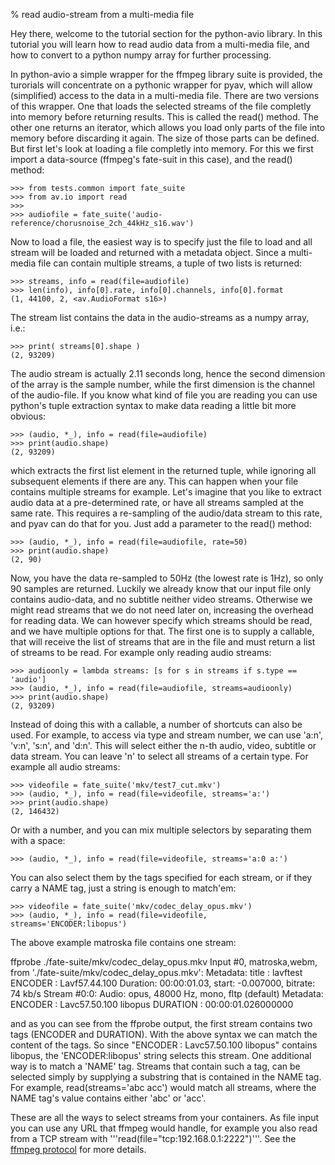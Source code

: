 % read audio-stream from a multi-media file

 Hey there, welcome to the tutorial section for the python-avio library. In this tutorial you will learn how to read audio data from a multi-media file, and how to convert to a python numpy array for further processing.

 In python-avio a simple wrapper for the ffmpeg library suite is provided, the turorials will concentrate on a pythonic wrapper for pyav, which will allow (simplified) access to the data in a multi-media file. There are two versions of this wrapper. One that loads the selected streams of the file completly into memory before returning results. This is called the read() method. The other one returns an iterator, which allows you load only parts of the file into memory before discarding it again. The size of those parts can be defined. But first let's look at loading a file completly into memory. For this we first import a data-source (ffmpeg's fate-suit in this case), and the read() method:

    >>> from tests.common import fate_suite
    >>> from av.io import read
    >>>
    >>> audiofile = fate_suite('audio-reference/chorusnoise_2ch_44kHz_s16.wav')

 Now to load a file, the easiest way is to specify just the file to load and all stream will be loaded and returned with a metadata object. Since a multi-media file can contain multiple streams, a tuple of two lists is returned:

    >>> streams, info = read(file=audiofile)
    >>> len(info), info[0].rate, info[0].channels, info[0].format
    (1, 44100, 2, <av.AudioFormat s16>)

 The stream list contains the data in the audio-streams as a numpy array, i.e.:

    >>> print( streams[0].shape )
    (2, 93209)

 The audio stream is actually 2.11 seconds long, hence the second dimension of the array is the sample number, while the first dimension is the channel of the audio-file. If you know what kind of file you are reading you can use python's tuple extraction syntax to make data reading a little bit more obvious:

    >>> (audio, *_), info = read(file=audiofile)
    >>> print(audio.shape)
    (2, 93209)

 which extracts the first list element in the returned tuple, while ignoring all subsequent elements if there are any. This can happen when your file contains multiple streams for example. Let's imagine that you like to extract audio data at a pre-determined rate, or have all streams sampled at the same rate. This requires a re-sampling of the audio/data stream to this rate, and pyav can do that for you. Just add a parameter to the read() method:

    >>> (audio, *_), info = read(file=audiofile, rate=50)
    >>> print(audio.shape)
    (2, 90)

 Now, you have the data re-sampled to 50Hz (the lowest rate is 1Hz), so only 90 samples are returned. Luckily we already know that our input file only contains audio-data, and no subtitle neither video streams. Otherwise we might read streams that we do not need later on, increasing the overhead for reading data. We can however specify which streams should be read, and we have multiple options for that. The first one is to supply a callable, that will receive the list of streams that are in the file and must return a list of streams to be read. For example only reading audio streams:

    >>> audioonly = lambda streams: [s for s in streams if s.type == 'audio']
    >>> (audio, *_), info = read(file=audiofile, streams=audioonly)
    >>> print(audio.shape)
    (2, 93209)

 Instead of doing this with a callable, a number of shortcuts can also be used. For example, to access via type and stream number, we can use 'a:n', 'v:n', 's:n', and 'd:n'. This will select either the n-th audio, video, subtitle or data stream. You can leave 'n' to select all streams of a certain type. For example all audio streams:

    >>> videofile = fate_suite('mkv/test7_cut.mkv')
    >>> (audio, *_), info = read(file=videofile, streams='a:')
    >>> print(audio.shape)
    (2, 146432)

Or with a number, and you can mix multiple selectors by separating them with a space:

    >>> (audio, *_), info = read(file=videofile, streams='a:0 a:')

You can also select them by the tags specified for each stream, or if they carry a NAME tag, just a string is enough to match'em:

    >>> videofile = fate_suite('mkv/codec_delay_opus.mkv')
    >>> (audio, *_), info = read(file=videofile, streams='ENCODER:libopus')

The above example matroska file contains one stream:

ffprobe ./fate-suite/mkv/codec_delay_opus.mkv 
Input #0, matroska,webm, from './fate-suite/mkv/codec_delay_opus.mkv':
  Metadata:
    title           : lavftest
    ENCODER         : Lavf57.44.100
  Duration: 00:00:01.03, start: -0.007000, bitrate: 74 kb/s
    Stream #0:0: Audio: opus, 48000 Hz, mono, fltp (default)
    Metadata:
      ENCODER         : Lavc57.50.100 libopus
      DURATION        : 00:00:01.026000000

and as you can see from the ffprobe output, the first stream contains two tags (ENCODER and DURATION). With the above syntax we can match the content of the tags. So since "ENCODER         : Lavc57.50.100 libopus" contains libopus, the 'ENCODER:libopus' string selects this stream. One additional way is to match a 'NAME' tag. Streams that contain such a tag, can be selected simply by supplying a substring that is contained in the NAME tag. For example, read(streams='abc acc') would match all streams, where the NAME tag's value contains either 'abc' or 'acc'.

These are all the ways to select streams from your containers. As file input you can use any URL that ffmpeg would handle, for example you also read from a TCP stream with '''read(file="tcp:192.168.0.1:2222")'''. See the [ffmpeg protocol](https://www.ffmpeg.org/ffmpeg-protocols.html) for more details.

